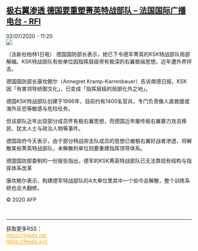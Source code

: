 <!--1593687323000-->
[极右翼渗透 德国要重塑菁英特战部队 – 法国国际广播电台 - RFI](http://www.rfi.fr//cn/contenu/20200702-%E6%9E%81%E5%8F%B3%E7%BF%BC%E6%B8%97%E9%80%8F-%E5%BE%B7%E5%9B%BD%E8%A6%81%E9%87%8D%E5%A1%91%E8%8F%81%E8%8B%B1%E7%89%B9%E6%88%98%E9%83%A8%E9%98%9F)
------

<div>02/07/2020 - 11:20</div><img src="https://s.rfi.fr/media/display/237fd2b6-bc49-11ea-afee-005056bf87d6/w:310/p:16x9/int0019b.200702172004.jpg"><div class="t-content__body u-clearfix"><div class="m-interstitial"></div><p>（法新社柏林1日电）    德国国防部长表示，她已下令德军菁英的KSK特战部队局部解编。KSK特战部队有些单位因指挥层级带有极深的右翼极端思想，近年遭外界抨击。</p><p>    德国国防部长康坎鲍尔（Annegret Kramp-Karrenbauer）告诉南德日报，KSK因「有害领导统御文化」，已变成「指挥层级的局部化外之地」。</p><p>    德国KSK特战部队创建于1996年，目前约有1400名官兵，专门负责像人直救援或海外反恐等敏感与危险任务。</p><p>    但该部队近年出现部分成员怀有极右翼思想，而德国近年屡传极右翼暴力攻击移民、犹太人士与政治人物等事件。</p><p>    德国政府今天表示，由于部分特战突击队成员的思想已被极右翼好战者渗透，将解散某些菁英特战部队，未解散的单位则要重建指挥领导体系。</p><p>    德国国防部委制的一份报告指出，德军的KSK菁英特战部队已无法靠现有结构与指挥体系改革</p><p>    康坎鲍尔表示，构建德军特战部队的4大单位里其中一个如今会解散，整个训练系统也会大翻修。</p><p class="t-copyright">© 2020 AFP</p>        </div><br><hr><div>获取更多RSS：<br><a href="https://feedx.net" style="color:orange" target="_blank">https://feedx.net</a> <br><a href="https://feedx.xyz" style="color:orange" target="_blank">https://feedx.xyz</a><br></div>
